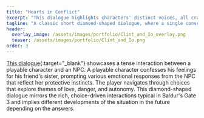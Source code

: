 ```yaml
---
title: "Hearts in Conflict"
excerpt: "This dialogue highlights characters' distinct voices, all crafted in the style of BG3's choice-driven NPC interactions"
tagline: "A classic short diamond-shaped dialogue, where a single conversation splits into multiple choices, each leading to distinct responses, before converging back to a unified conclusion. This structure allows for nuanced character interactions and player agency, while ensuring the narrative remains cohesive"
header:
  overlay_image: /assets/images/portfolio/Clint_and_Io_overlay.png
  teaser: /assets/images/portfolio/Clint_and_Io.png
order: 3
---
```


[This dialogue](https://drive.google.com/file/d/1dlX6_l7HE9S6YCeBGRwRqzg27C9llEPe/view?usp=sharing){:target="\_blank"} showcases a tense interaction between a playable character and an NPC. A playable character confesses his feelings for his friend's sister, prompting various emotional responses from the NPC that reflect her protective instincts. The player navigates through choices that explore themes of love, danger, and autonomy. This diamond-shaped dialogue mirrors the rich, choice-driven interactions typical in Baldur's Gate 3 and implies different developments of the situation in the future depending on the answers.
